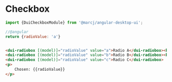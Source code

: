 <h1>Checkbox</h1>

```typescript
import {DuiCheckboxModule} from '@marcj/angular-desktop-ui';
```


```javascript
//@angular
return {radioValue: 'a'}
```

```html

<dui-radiobox [(model)]="radioValue" value="a">Radio A</dui-radiobox><br/>
<dui-radiobox [(model)]="radioValue" value="b">Radio B</dui-radiobox><br/>
<dui-radiobox [(model)]="radioValue" value="c">Radio C</dui-radiobox>
<p>
    Chosen: {{radioValue}}
</p>
```
